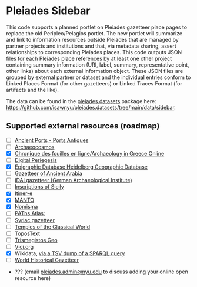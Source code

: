 # Pleiades Sidebar

This code supports a planned portlet on Pleiades gazetteer place pages to replace the old Peripleo/Pelagios portlet. The new portlet will summarize and link to information resources outside Pleiades that are managed by partner projects and institutions and that, via metadata sharing, assert relationships to corresponding Pleiades places. This code outputs JSON files for each Pleiades place references by at least one other project containing summary information (URI, label, summary, representative point, other links) about each external information object. These JSON files are grouped by external partner or dataset and the individual entries conform to Linked Places Format (for other gazetteers) or Linked Traces Format (for artifacts and the like).

The data can be found in the [pleiades.datasets](https://github.com/isawnyu/pleiades.datasets) package here: https://github.com/isawnyu/pleiades.datasets/tree/main/data/sidebar.

## Supported external resources (roadmap)

- [ ] [Ancient Ports - Ports Antiques](https://www.ancientportsantiques.com/)
- [ ] [Archaeocosmos](http://archaeocosmos.arch.uoa.gr/)
- [x] [Chronique des fouilles en ligne/Archaeology in Greece Online](https://chronique.efa.gr)
- [ ] [Digital Periegesis](https://www.periegesis.org/en/)
- [x] [Epigraphic Database Heidelberg Geographic Database](https://edh.ub.uni-heidelberg.de/geographie/suche)
- [ ] [Gazetteer of Ancient Arabia](https://ancientarabia.huma-num.fr/gazetteer)
- [ ] [iDAI gazetteer (German Archaeological Institute)](https://gazetteer.dainst.org/)
- [ ] [Inscriptions of Sicily](http://sicily.classics.ox.ac.uk/)
- [x] [Itiner-e](https://itiner-e.org/)
- [x] [MANTO](https://www.manto-myth.org/manto)
- [x] [Nomisma](https://nomisma.org/)
- [ ] [PAThs Atlas: ](https://atlas.paths-erc.eu/map/saved/all_ms_places)
- [ ] [Syriac gazetteer](https://syriaca.org/geo/index.html)
- [ ] [Temples of the Classical World](https://romeresearchgroup.org/database-of-temples/)
- [ ] [ToposText](https://topostext.org/)
- [ ] [Trismegistos Geo](https://www.trismegistos.org/geo/)
- [ ] [Vici.org](https://vici.org)
- [x] Wikidata, [via a TSV dump of a SPARQL query](https://github.com/isawnyu/pleiades_wikidata/)
- [ ] [World Historical Gazetteer](https://whgazetteer.org/)
- ??? (email pleiades.admin@nyu.edu to discuss adding your online open resource here)

